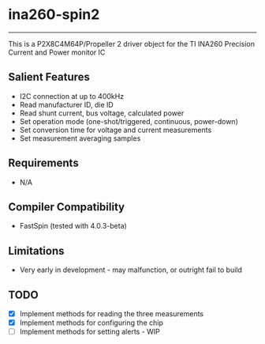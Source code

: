 # ina260-spin2 
--------------

This is a P2X8C4M64P/Propeller 2 driver object for the TI INA260 Precision Current and Power monitor IC

## Salient Features

* I2C connection at up to 400kHz
* Read manufacturer ID, die ID
* Read shunt current, bus voltage, calculated power
* Set operation mode (one-shot/triggered, continuous, power-down)
* Set conversion time for voltage and current measurements
* Set measurement averaging samples

## Requirements

* N/A

## Compiler Compatibility

* FastSpin (tested with 4.0.3-beta)

## Limitations

* Very early in development - may malfunction, or outright fail to build

## TODO

- [x] Implement methods for reading the three measurements
- [x] Implement methods for configuring the chip
- [ ] Implement methods for setting alerts - WIP
